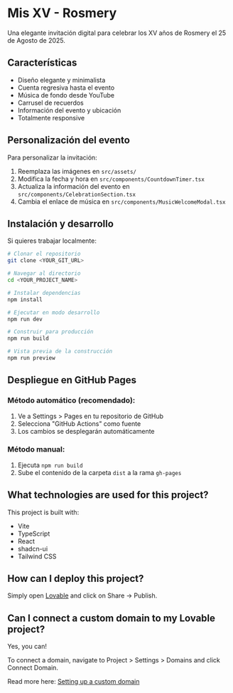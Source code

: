 # Mis XV - Rosmery

Una elegante invitación digital para celebrar los XV años de Rosmery el 25 de Agosto de 2025.

## Características

- Diseño elegante y minimalista
- Cuenta regresiva hasta el evento
- Música de fondo desde YouTube
- Carrusel de recuerdos
- Información del evento y ubicación
- Totalmente responsive

## Personalización del evento

Para personalizar la invitación:

1. Reemplaza las imágenes en `src/assets/`
2. Modifica la fecha y hora en `src/components/CountdownTimer.tsx`
3. Actualiza la información del evento en `src/components/CelebrationSection.tsx`
4. Cambia el enlace de música en `src/components/MusicWelcomeModal.tsx`

## Instalación y desarrollo

Si quieres trabajar localmente:

```bash
# Clonar el repositorio
git clone <YOUR_GIT_URL>

# Navegar al directorio
cd <YOUR_PROJECT_NAME>

# Instalar dependencias
npm install

# Ejecutar en modo desarrollo
npm run dev

# Construir para producción
npm run build

# Vista previa de la construcción
npm run preview
```

## Despliegue en GitHub Pages

### Método automático (recomendado):
1. Ve a Settings > Pages en tu repositorio de GitHub
2. Selecciona "GitHub Actions" como fuente
3. Los cambios se desplegarán automáticamente

### Método manual:
1. Ejecuta `npm run build`
2. Sube el contenido de la carpeta `dist` a la rama `gh-pages`

## What technologies are used for this project?

This project is built with:

- Vite
- TypeScript
- React
- shadcn-ui
- Tailwind CSS

## How can I deploy this project?

Simply open [Lovable](https://lovable.dev/projects/05ffc8f6-7ad1-4e6e-bbd6-0b2bc1fa4df5) and click on Share -> Publish.

## Can I connect a custom domain to my Lovable project?

Yes, you can!

To connect a domain, navigate to Project > Settings > Domains and click Connect Domain.

Read more here: [Setting up a custom domain](https://docs.lovable.dev/tips-tricks/custom-domain#step-by-step-guide)
